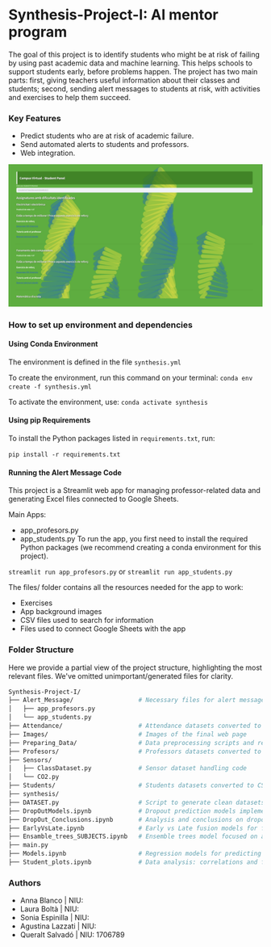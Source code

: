 # Synthesis-Project-I: AI mentor program
The goal of this project is to identify students who might be at risk of failing by using past academic data and machine learning. This helps schools to support students early, before problems happen. The project has two main parts: first, giving teachers useful information about their classes and students; second, sending alert messages to students at risk, with activities and exercises to help them succeed.

### Key Features
- Predict students who are at risk of academic failure.
- Send automated alerts to students and professors.
- Web integration.


![Alt text](Images/visualization.png)


### How to set up environment and dependencies

#### Using Conda Environment
The environment is defined in the file `synthesis.yml`

To create the environment, run this command on your terminal:
`conda env create -f synthesis.yml`

To activate the environment, use:
`conda activate synthesis`

#### Using pip Requirements

To install the Python packages listed in `requirements.txt`, run:

`pip install -r requirements.txt`

#### Running the Alert Message Code
This project is a Streamlit web app for managing professor-related data and generating Excel files connected to Google Sheets.

Main Apps:
- app_profesors.py 
- app_students.py
To run the app, you first need to install the required Python packages (we recommend creating a conda environment for this project).

`streamlit run app_profesors.py` or `streamlit run app_students.py`

The files/ folder contains all the resources needed for the app to work:
- Exercises
- App background images
- CSV files used to search for information
- Files used to connect Google Sheets with the app

### Folder Structure

Here we provide a partial view of the project structure, highlighting the most relevant files. We've omitted unimportant/generated files for clarity.

```bash
Synthesis-Project-I/
├── Alert_Message/                  # Necessary files for alert message implementation
│   ├── app_profesors.py
│   └── app_students.py
├── Attendance/                     # Attendance datasets converted to CSV files
├── Images/                         # Images of the final web page  
├── Preparing_Data/                 # Data preprocessing scripts and resources
├── Profesors/                      # Professors datasets converted to CSV files
├── Sensors/
│   ├── ClassDataset.py             # Sensor dataset handling code
│   └── CO2.py                   
├── Students/                       # Students datasets converted to CSV files
├── synthesis/
├── DATASET.py                      # Script to generate clean datasets for training dropout and final mark prediction models
├── DropOutModels.ipynb             # Dropout prediction models implementation
├── DropOut_Conclusions.ipynb       # Analysis and conclusions on dropout prediction results
├── EarlyVsLate.ipynb               # Early vs Late fusion models for final mark prediction
├── Ensamble_trees_SUBJECTS.ipynb   # Ensemble trees model focused on a single subject 
├── main.py 
├── Models.ipynb                    # Regression models for predicting students' final marks
├── Student_plots.ipynb             # Data analysis: correlations and feature importance visualization
```

### Authors

- Anna Blanco | NIU:
- Laura Boltà | NIU:
- Sonia Espinilla | NIU:
- Agustina Lazzati | NIU:
- Queralt Salvadó | NIU: 1706789
